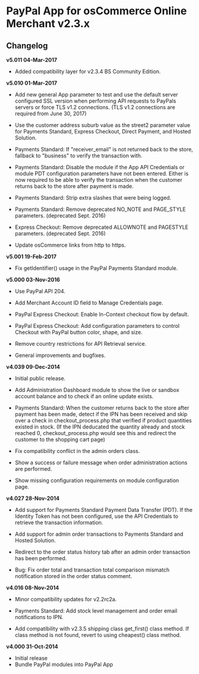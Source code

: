 # PayPal App for osCommerce Online Merchant v2.3.x

## Changelog

**v5.011 04-Mar-2017**

* Added compatibility layer for v2.3.4 BS Community Edition.

**v5.010 01-Mar-2017**

* Add new general App parameter to test and use the default server configured SSL version when performing API requests to PayPals servers or force TLS v1.2 connections. (TLS v1.2 connections are required from June 30, 2017)

* Use the customer address suburb value as the street2 parameter value for Payments Standard, Express Checkout, Direct Payment, and Hosted Solution.

* Payments Standard: If "receiver_email" is not returned back to the store, fallback to "business" to verify the transaction with.

* Payments Standard: Disable the module if the App API Credentials or module PDT configuration parameters have not been entered. Either is now required to be able to verify the transaction when the customer returns back to the store after payment is made.

* Payments Standard: Strip extra slashes that were being logged.

* Payments Standard: Remove deprecated NO_NOTE and PAGE_STYLE parameters. (deprecated Sept. 2016)

* Express Checkout: Remove deprecated ALLOWNOTE and PAGESTYLE parameters. (deprecated Sept. 2016)

* Update osCommerce links from http to https.

**v5.001 19-Feb-2017**

* Fix getIdentifier() usage in the PayPal Payments Standard module.

**v5.000 03-Nov-2016**

* Use PayPal API 204.

* Add Merchant Account ID field to Manage Credentials page.

* PayPal Express Checkout: Enable In-Context checkout flow by default.

* PayPal Express Checkout: Add configuration parameters to control Checkout with PayPal button color, shape, and size.

* Remove country restrictions for API Retrieval service.

* General improvements and bugfixes.

**v4.039 09-Dec-2014**

* Initial public release.

* Add Administration Dashboard module to show the live or sandbox account balance and to check if an online update exists.

* Payments Standard: When the customer returns back to the store after payment has been made, detect if the IPN has been received and skip over a check in checkout_process.php that verified if product quantities existed in stock. (If the IPN deducated the quantity already and stock reached 0, checkout_process.php would see this and redirect the customer to the shopping cart page)

* Fix compatibility conflict in the admin orders class.

* Show a success or failure message when order administration actions are performed.

* Show missing configuration requirements on module configuration page.

**v4.027 28-Nov-2014**

* Add support for Payments Standard Payment Data Transfer (PDT). If the Identity Token has not been configured, use the API Credentials to retrieve the transaction information.

* Add support for admin order transactions to Payments Standard and Hosted Solution.

* Redirect to the order status history tab after an admin order transaction has been performed.

* Bug: Fix order total and transaction total comparison mismatch notification stored in the order status comment.

**v4.016 08-Nov-2014**

* Minor compatibility updates for v2.2rc2a.

* Payments Standard: Add stock level management and order email notifications to IPN.

* Add compatibility with v2.3.5 shipping class get_first() class method. If class method is not found, revert to using cheapest() class method.

**v4.000 31-Oct-2014**

* Initial release
* Bundle PayPal modules into PayPal App
